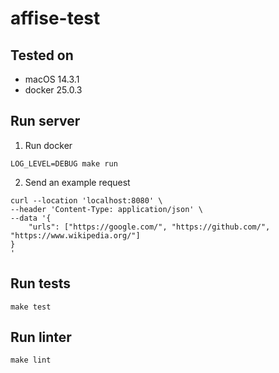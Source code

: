 # affise-test

## Tested on
* macOS 14.3.1
* docker 25.0.3

## Run server
1. Run docker
```
LOG_LEVEL=DEBUG make run
```
2. Send an example request
```
curl --location 'localhost:8080' \
--header 'Content-Type: application/json' \
--data '{
    "urls": ["https://google.com/", "https://github.com/", "https://www.wikipedia.org/"]
}
'
```
## Run tests
```
make test
```

## Run linter
```
make lint
```

